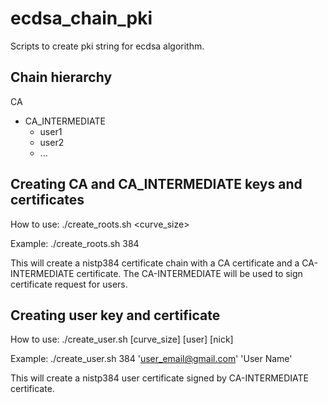 # ecdsa_chain_pki
Scripts to create pki string for ecdsa algorithm.

Chain hierarchy
---------------
CA
+ CA_INTERMEDIATE
  + user1
  + user2
  + ...

Creating CA and CA_INTERMEDIATE keys and certificates
-----------------------------------------------------
How to use:
./create_roots.sh <curve_size>

Example:
./create_roots.sh 384

This will create a nistp384 certificate chain with a CA certificate and a CA-INTERMEDIATE certificate. The CA-INTERMEDIATE will be used to sign certificate request for users.

Creating user key and certificate
---------------------------------
How to use:
./create_user.sh [curve_size] [user] [nick]

Example:
./create_user.sh 384 'user_email@gmail.com' 'User Name'

This will create a nistp384 user certificate signed by CA-INTERMEDIATE certificate. 
